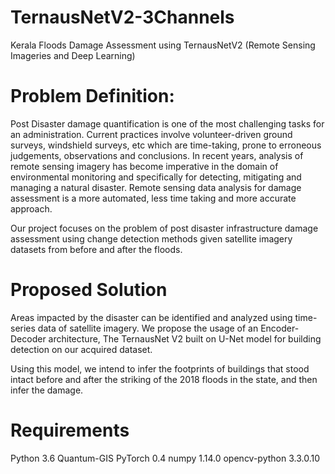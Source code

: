 # TernausNetV2-3Channels
Kerala Floods Damage Assessment using TernausNetV2 (Remote Sensing Imageries and Deep Learning) 

# Problem Definition:

Post Disaster damage quantification is one of the most challenging tasks for an administration. Current practices involve volunteer-driven ground surveys, windshield surveys, etc which are time-taking, prone to erroneous judgements, observations and conclusions. In recent years, analysis of remote sensing imagery has become imperative in the domain of environmental monitoring and specifically for detecting, mitigating and managing a natural disaster. Remote sensing data analysis for damage assessment is a more automated, less time taking and more accurate approach.

Our project focuses on the problem of post disaster infrastructure damage assessment using change detection methods given satellite imagery datasets from before and after the floods.

# Proposed Solution

Areas impacted by the disaster can be identified and analyzed using time-series data of satellite imagery. We propose the usage of an Encoder-Decoder architecture, The TernausNet V2 built on U-Net model for building detection on our acquired dataset.

Using this model, we intend to infer the footprints of buildings that stood intact before and after the striking of the 2018 floods in the state, and then infer the damage.

# Requirements

Python 3.6
Quantum-GIS
PyTorch 0.4
numpy 1.14.0
opencv-python 3.3.0.10


